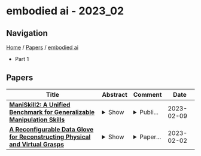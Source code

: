 # embodied ai - 2023_02

## Navigation

[Home](https://lixin97.github.io/arXivRadar) / [Papers](https://lixin97.github.io/arXivRadar/papers) / [embodied ai](https://lixin97.github.io/arXivRadar/papers/embodied_ai)

- Part 1

## Papers

| **Title** | **Abstract** | **Comment** | **Date** |
| --- | --- | --- | --- |
| **[ManiSkill2: A Unified Benchmark for Generalizable Manipulation Skills](http://arxiv.org/abs/2302.04659v1)** | <details><summary>Show</summary><p>Generalizable manipulation skills, which can be composed to tackle long-horizon and complex daily chores, are one of the cornerstones of Embodied AI. However, existing benchmarks, mostly composed of a suite of simulatable environments, are insufficient to push cutting-edge research works because they lack object-level topological and geometric variations, are not based on fully dynamic simulation, or are short of native support for multiple types of manipulation tasks. To this end, we present ManiSkill2, the next generation of the SAPIEN ManiSkill benchmark, to address critical pain points often encountered by researchers when using benchmarks for generalizable manipulation skills. ManiSkill2 includes 20 manipulation task families with 2000+ object models and 4M+ demonstration frames, which cover stationary/mobile-base, single/dual-arm, and rigid/soft-body manipulation tasks with 2D/3D-input data simulated by fully dynamic engines. It defines a unified interface and evaluation protocol to support a wide range of algorithms (e.g., classic sense-plan-act, RL, IL), visual observations (point cloud, RGBD), and controllers (e.g., action type and parameterization). Moreover, it empowers fast visual input learning algorithms so that a CNN-based policy can collect samples at about 2000 FPS with 1 GPU and 16 processes on a regular workstation. It implements a render server infrastructure to allow sharing rendering resources across all environments, thereby significantly reducing memory usage. We open-source all codes of our benchmark (simulator, environments, and baselines) and host an online challenge open to interdisciplinary researchers.</p></details> | <details><summary>Publi...</summary><p>Published as a conference paper at ICLR 2023. Project website: https://maniskill2.github.io/</p></details> | 2023-02-09 |
| **[A Reconfigurable Data Glove for Reconstructing Physical and Virtual Grasps](http://arxiv.org/abs/2301.05821v4)** | <details><summary>Show</summary><p>In this work, we present a reconfigurable data glove design to capture different modes of human hand-object interactions, which are critical in training embodied artificial intelligence (AI) agents for fine manipulation tasks. To achieve various downstream tasks with distinct features, our reconfigurable data glove operates in three modes sharing a unified backbone design that reconstructs hand gestures in real time. In the tactile-sensing mode, the glove system aggregates manipulation force via customized force sensors made from a soft and thin piezoresistive material; this design minimizes interference during complex hand movements. The virtual reality (VR) mode enables real-time interaction in a physically plausible fashion: A caging-based approach is devised to determine stable grasps by detecting collision events. Leveraging a state-of-the-art finite element method (FEM), the simulation mode collects data on fine-grained 4D manipulation events comprising hand and object motions in 3D space and how the object's physical properties (e.g., stress and energy) change in accordance with manipulation over time. Notably, the glove system presented here is the first to use high-fidelity simulation to investigate the unobservable physical and causal factors behind manipulation actions. In a series of experiments, we characterize our data glove in terms of individual sensors and the overall system. More specifically, we evaluate the system's three modes by (i) recording hand gestures and associated forces, (ii) improving manipulation fluency in VR, and (iii) producing realistic simulation effects of various tool uses, respectively. Based on these three modes, our reconfigurable data glove collects and reconstructs fine-grained human grasp data in both physical and virtual environments, thereby opening up new avenues for the learning of manipulation skills for embodied AI agents.</p></details> | <details><summary>Paper...</summary><p>Paper accepted by Engineering</p></details> | 2023-02-02 |